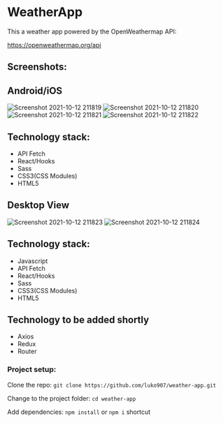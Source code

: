 # WeatherApp

This a weather app powered by the OpenWeathermap API:

https://openweathermap.org/api

## Screenshots:

## Android/iOS

![Screenshot 2021-10-12 211819](https://user-images.githubusercontent.com/48270029/137373166-9aa32667-0034-415a-b4ac-1da4672eb4e9.png)
![Screenshot 2021-10-12 211820](https://user-images.githubusercontent.com/48270029/137373170-8f72ae50-7391-4599-b05f-f8bbfd4a90a5.png)
![Screenshot 2021-10-12 211821](https://user-images.githubusercontent.com/48270029/137373175-7cc851e1-efa6-4256-a4f1-bb0dce57603c.png)
![Screenshot 2021-10-12 211822](https://user-images.githubusercontent.com/48270029/137373177-fff46632-9d7c-411d-bf4b-3cb3cbe37ad0.png)

## Technology stack:

- API Fetch
- React/Hooks
- Sass
- CSS3(CSS Modules)
- HTML5

## Desktop View

![Screenshot 2021-10-12 211823](https://user-images.githubusercontent.com/48270029/137373179-f1579412-bd7c-48e3-afcb-d2dc359cf310.png)
![Screenshot 2021-10-12 211824](https://user-images.githubusercontent.com/48270029/137373182-bd65ec6a-045c-47b5-ae75-1110709251ca.png)

## Technology stack:

- Javascript
- API Fetch
- React/Hooks
- Sass
- CSS3(CSS Modules)
- HTML5

## Technology to be added shortly

- Axios
- Redux
- Router

### Project setup:

Clone the repo:
`git clone https://github.com/luko907/weather-app.git`

Change to the project folder:
`cd weather-app`

Add dependencies:
`npm install` or `npm i` shortcut
